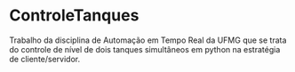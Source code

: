 # ControleTanques
Trabalho da disciplina de Automação em Tempo Real da UFMG que se trata do controle de nível de dois tanques simultâneos em python na estratégia de cliente/servidor.
